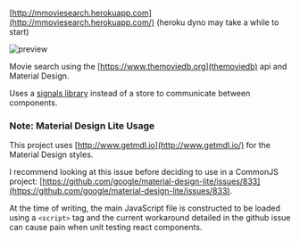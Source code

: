 [http://mmoviesearch.herokuapp.com](http://mmoviesearch.herokuapp.com/) (heroku dyno may take a while to start)

![preview](https://cloud.githubusercontent.com/assets/2513462/10240876/bd3dd970-6924-11e5-9c67-a99e26e44f02.png)

Movie search using the [https://www.themoviedb.org](themoviedb) api and Material Design. 

Uses a [signals library](https://github.com/Hypercubed/mini-signals) instead of a store to communicate between components.

### Note: Material Design Lite Usage

This project uses [http://www.getmdl.io](http://www.getmdl.io/) for the Material Design styles. 

I recommend looking at this issue before deciding to use in a CommonJS project: [https://github.com/google/material-design-lite/issues/833](https://github.com/google/material-design-lite/issues/833). 

At the time of writing, the main JavaScript file is constructed to be loaded using a `<script>` tag and the current workaround detailed in the github issue can cause pain when unit testing react components.

